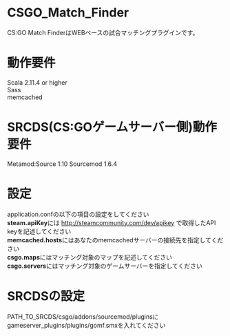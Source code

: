 CSGO_Match_Finder
=================
CS:GO Match FinderはWEBベースの試合マッチングプラグインです。

動作要件
=================
Scala 2.11.4 or higher  
Sass  
memcached

SRCDS(CS:GOゲームサーバー側)動作要件
=================
Metamod:Source 1.10
Sourcemod 1.6.4

設定
=================
application.confの以下の項目の設定をしてください  
**steam.apiKey**には http://steamcommunity.com/dev/apikey で取得したAPI keyを記述してください  
**memcached.hosts**にはあなたのmemcachedサーバーの接続先を指定してください  
**csgo.maps**にはマッチング対象のマップを記述してください  
**csgo.servers**にはマッチング対象のゲームサーバーを指定してください

SRCDSの設定
=================
PATH_TO_SRCDS/csgo/addons/sourcemod/pluginsにgameserver_plugins/plugins/gomf.smxを入れてください
